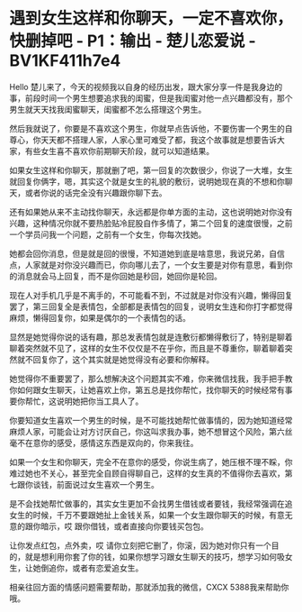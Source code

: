 # 遇到女生这样和你聊天，一定不喜欢你，快删掉吧 - P1：输出 - 楚儿恋爱说 - BV1KF411h7e4

Hello 楚儿来了，今天的视频我以自身的经历出发，跟大家分享一件是我身边的事，前段时间一个男生想要追求我的闺蜜，但是我闺蜜对他一点兴趣都没有，那个男生就天天找我闺蜜聊天，闺蜜都不怎么搭理这个男生。

然后我就说了，你要是不喜欢这个男生，你就早点告诉他，不要伤害一个男生的自尊心，你天天都不搭理人家，人家心里可难受了都，我这个故事就是想要告诉大家，有些女生喜不喜欢你前期聊天阶段，就可以知道结果。

如果女生这样和你聊天，那就删了吧，第一回复的次数很少，你说了一大堆，女生就回复你俩字，嗯，其实这个就是女生的礼貌的敷衍，说明她现在真的不想和你聊天，或者你说的话完全没有兴趣跟你聊下去。

还有如果她从来不主动找你聊天，永远都是你单方面的主动，这也说明她对你没有兴趣，这种情况你就不要热脸贴冷屁股自作多情了，第二个回复的速度很慢，之前一个学员问我一个问题，之前有一个女生，你每次找她。

她都会回你消息，但是就是回的很慢，不知道她到底是啥意思，我说兄弟，自信点，人家就是对你没兴趣而已，你向哪儿去了，一个女生要是对你有意思，看到你的消息就会马上回复，而不是你回她是秒回，她回你是轮回。

现在人对手机几乎是不离手的，不可能看不到，不过就是对你没有兴趣，懒得回复罢了，第三回复全是表情包，全部都是表情包的回复，说明女生连和你打字都觉得麻烦，懒得回复你，如果是偶尔的一个表情包的话。

显然是她觉得你说的话有趣，那总发表情包就是连敷衍都懒得敷衍了，特别是聊着聊着突然就不见了，这样的女生不仅仅是不在乎你，而且是不尊重你，聊着聊着突然就不回复你了，这个其实就是她觉得没有必要和你解释。

她觉得你不重要罢了，那么想解决这个问题其实不难，你来微信找我，我手把手教你如何跟女生聊天，让她喜欢上你，第五总是找你帮忙，找你聊天的时候经常有事要你帮忙，这说明她把你当工具人了。

你要知道女生喜欢一个男生的时候，是不可能找她帮忙做事情的，因为她知道经常麻烦人家，可能会让对方讨厌自己，你这叫求我办事，她不想冒这个风险，第六丝毫不在意你的感受，感情这东西是双向的，你来我往。

如果一个女生和你聊天，完全不在意你的感受，你说生病了，她压根不理不睬，你难过她也不关心，甚至完全自顾自得聊自己，这样的女生真的不值得你去喜欢，第七跟你谈钱，前面说过女生喜欢一个男生。

是不会找她帮忙做事的，其实女生更加不会找男生借钱或者要钱，我经常强调在追女生的时候，千万不要跟她扯上金钱关系，如果一个女生跟你聊天的时候，有意无意的跟你暗示，哎 跟你借钱，或者直接向你要钱买包包。

让你发点红包，点外卖，哎 请你立刻把它删了，你滚，因为她对你只有一个目的，就是想利用你套了你的钱，如果你想学习跟女生聊天的技巧，想学习如何吸女生，让她倒追你，或者有恋爱追女生。

相亲往回方面的情感问题需要帮助，那就添加我的微信，CXCX 5388我来帮助你哦。